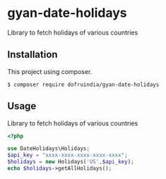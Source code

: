 # gyan-date-holidays
Library to fetch holidays of various countries

## Installation
This project using composer.
```
$ composer require dofruindia/gyan-date-holidays
```

## Usage
Library to fetch holidays of various countries
```php
<?php

use DateHolidays\Holidays;
$api_key = "xxxx-xxxx-xxxx-xxxx-xxxx";
$holidays = new Holidays('US',$api_key);
echo $holidays->getAllHolidays();
```
